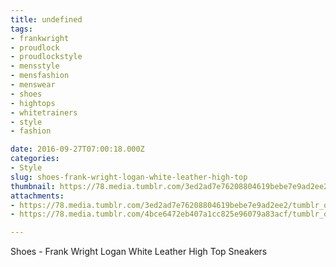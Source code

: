 ```yaml
---
title: undefined
tags:
- frankwright
- proudlock
- proudlockstyle
- mensstyle
- mensfashion
- menswear
- shoes
- hightops
- whitetrainers
- style
- fashion

date: 2016-09-27T07:00:18.000Z
categories:
- Style
slug: shoes-frank-wright-logan-white-leather-high-top
thumbnail: https://78.media.tumblr.com/3ed2ad7e76208804619bebe7e9ad2ee2/tumblr_odvl5cWzFD1rhrm24o1_540.jpg
attachments:
- https://78.media.tumblr.com/3ed2ad7e76208804619bebe7e9ad2ee2/tumblr_odvl5cWzFD1rhrm24o1_1280.jpg
- https://78.media.tumblr.com/4bce6472eb407a1cc825e96079a83acf/tumblr_odvl5cWzFD1rhrm24o2_1280.jpg

---
```


Shoes -  Frank Wright Logan White Leather High Top Sneakers
